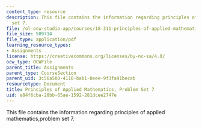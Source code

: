 ```yaml
---
content_type: resource
description: This file contains the information regarding principles of applied mathematics,problem
  set 7.
file: /ol-ocw-studio-app/courses/18-311-principles-of-applied-mathematics-spring-2014/e84f6cba28bb65ae1592281dcee2747e_MIT18_311S14_ProblemSet7.pdf
file_size: 509714
file_type: application/pdf
learning_resource_types:
- Assignments
license: https://creativecommons.org/licenses/by-nc-sa/4.0/
ocw_type: OCWFile
parent_title: Assignments
parent_type: CourseSection
parent_uid: 3c56a580-4110-bab1-8eee-9f3fa91becab
resourcetype: Document
title: Principles of Applied Mathematics, Problem Set 7
uid: e84f6cba-28bb-65ae-1592-281dcee2747e
---
```

This file contains the information regarding principles of applied mathematics,problem set 7.